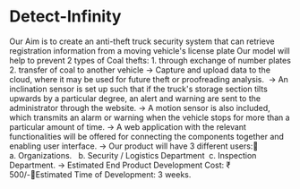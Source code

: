 # Detect-Infinity

Our Aim is to create an anti-theft truck security system that can retrieve registration information from a moving vehicle's license plate 
Our model will help to prevent 2 types of Coal thefts:
          1. through exchange of number plates         2.  transfer of coal to another vehicle
-> Capture and upload data to the cloud, where it may be used for future theft or proofreading analysis. 
-> An inclination sensor is set up such that if the truck's storage section tilts upwards by a particular degree, an alert and warning are sent to the administrator through the website.
-> A motion sensor is also included, which transmits an alarm or warning when the vehicle stops for more than a particular amount of time.
-> A web application with the relevant functionalities will be offered for connecting the components together and enabling user interface.
-> Our product will have 3 different users:  a. Organizations.   b. Security / Logistics Department  c. Inspection Department.
-> Estimated End Product Development Cost:  ₹ 500/-Estimated Time of Development: 3 weeks.

